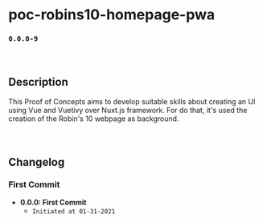 # poc-robins10-homepage-pwa
### `0.0.0-9`
#### <br/>
## Description
This Proof of Concepts aims to develop suitable skills about creating an UI using Vue and Vuetivy over Nuxt.js framework. For do that, it's used the creation of the Robin's 10 webpage as background.
#### <br/>
## Changelog
### First Commit
- **0.0.0: First Commit**
  - `Initiated at 01-31-2021`